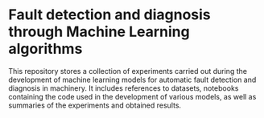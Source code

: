 # Fault detection and diagnosis through Machine Learning algorithms
This repository stores a collection of experiments carried out during the development of machine learning models for automatic fault detection and diagnosis in machinery. It includes references to datasets, notebooks containing the code used in the development of various models, as well as summaries of the experiments and obtained results.
